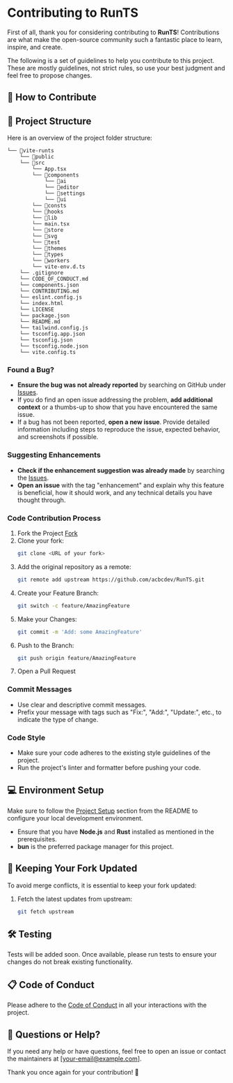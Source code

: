 # Contributing to RunTS

First of all, thank you for considering contributing to **RunTS**! Contributions are what make the open-source community such a fantastic place to learn, inspire, and create.

The following is a set of guidelines to help you contribute to this project. These are mostly guidelines, not strict rules, so use your best judgment and feel free to propose changes.

## 🌟 How to Contribute

## 📂 Project Structure

Here is an overview of the project folder structure:

```
└── 📁vite-runts
    └── 📁public
    └── 📁src
        └── App.tsx
        └── 📁components
            └── 📁ai
            └── 📁editor
            └── 📁settings
            └── 📁ui
        └── 📁consts
        └── 📁hooks
        └── 📁lib
        └── main.tsx
        └── 📁store
        └── 📁svg
        └── 📁test
        └── 📁themes
        └── 📁types
        └── 📁workers
        └── vite-env.d.ts
    └── .gitignore
    └── CODE_OF_CONDUCT.md
    └── components.json
    └── CONTRIBUTING.md
    └── eslint.config.js
    └── index.html
    └── LICENSE
    └── package.json
    └── README.md
    └── tailwind.config.js
    └── tsconfig.app.json
    └── tsconfig.json
    └── tsconfig.node.json
    └── vite.config.ts
```

### Found a Bug?

- **Ensure the bug was not already reported** by searching on GitHub under [Issues](https://github.com/acbcdev/RunTS/issues).
- If you do find an open issue addressing the problem, **add additional context** or a thumbs-up to show that you have encountered the same issue.
- If a bug has not been reported, **open a new issue**. Provide detailed information including steps to reproduce the issue, expected behavior, and screenshots if possible.

### Suggesting Enhancements

- **Check if the enhancement suggestion was already made** by searching the [Issues](https://github.com/acbcdev/RunTS/issues).
- **Open an issue** with the tag "enhancement" and explain why this feature is beneficial, how it should work, and any technical details you have thought through.

### Code Contribution Process

1. Fork the Project [Fork](https://github.com/acbcdev/RunTS/fork)
2. Clone your fork:
   ```bash
   git clone <URL of your fork>
   ```
3. Add the original repository as a remote:
   ```bash
   git remote add upstream https://github.com/acbcdev/RunTS.git
   ```
4. Create your Feature Branch:
   ```bash
   git switch -c feature/AmazingFeature
   ```
5. Make your Changes:
   ```bash
   git commit -m 'Add: some AmazingFeature'
   ```
6. Push to the Branch:
   ```bash
   git push origin feature/AmazingFeature
   ```
7. Open a Pull Request

### Commit Messages

- Use clear and descriptive commit messages.
- Prefix your message with tags such as "Fix:", "Add:", "Update:", etc., to indicate the type of change.

### Code Style

- Make sure your code adheres to the existing style guidelines of the project.
- Run the project's linter and formatter before pushing your code.

## 💻 Environment Setup

Make sure to follow the [Project Setup](README.md#project-setup) section from the README to configure your local development environment.

- Ensure that you have **Node.js** and **Rust** installed as mentioned in the prerequisites.
- **bun** is the preferred package manager for this project.

## 🔄 Keeping Your Fork Updated

To avoid merge conflicts, it is essential to keep your fork updated:

1. Fetch the latest updates from upstream:
   ```bash
   git fetch upstream
   ```

## 🛠 Testing

Tests will be added soon. Once available, please run tests to ensure your changes do not break existing functionality.

## 📋 Code of Conduct

Please adhere to the [Code of Conduct](CODE_OF_CONDUCT.md) in all your interactions with the project.

## 💌 Questions or Help?

If you need any help or have questions, feel free to open an issue or contact the maintainers at [your-email@example.com].

Thank you once again for your contribution! 🎉
